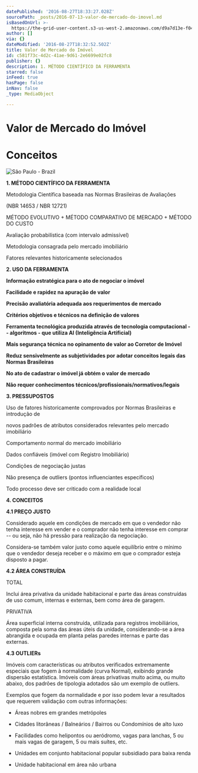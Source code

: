 ```yaml
---
datePublished: '2016-08-27T18:33:27.028Z'
sourcePath: _posts/2016-07-13-valor-de-mercado-do-imovel.md
isBasedOnUrl: >-
  https://the-grid-user-content.s3-us-west-2.amazonaws.com/d9a7d13e-f04b-443b-9dce-81742d7200b1.jpg
author: []
via: {}
dateModified: '2016-08-27T18:32:52.502Z'
title: Valor de Mercado do Imóvel
id: c581f73c-4d2c-41ae-9d61-2e6699e02fc8
publisher: {}
description: 1. MÉTODO CIENTÍFICO DA FERRAMENTA
starred: false
inFeed: true
hasPage: false
inNav: false
_type: MediaObject

---
```

# **Valor de Mercado do Imóvel**

# Conceitos
![São Paulo - Brazil](https://the-grid-user-content.s3-us-west-2.amazonaws.com/d9a7d13e-f04b-443b-9dce-81742d7200b1.jpg)

**1\. MÉTODO CIENTÍFICO DA FERRAMENTA**

Metodologia Científica baseada nas Normas Brasileiras de Avaliações

(NBR 14653 / NBR 12721)

MÉTODO EVOLUTIVO + MÉTODO COMPARATIVO DE MERCADO + MÉTODO DO CUSTO

Avaliação probabilística (com intervalo admissível)

Metodologia consagrada pelo mercado imobiliário

Fatores relevantes historicamente selecionados

**2\. USO DA FERRAMENTA**

**Informação estratégica para o ato de negociar o imóvel**

**Facilidade e rapidez na apuração de valor**

**Precisão avaliatória adequada aos requerimentos de mercado**

**Critérios objetivos e técnicos na definição de valores**

**Ferramenta tecnológica produzida através de tecnologia computacional -- algoritmos - que utiliza AI (Inteligência Artificial)**

**Mais segurança técnica no opinamento de valor ao Corretor de Imóvel**

**Reduz sensivelmente as subjetividades por adotar conceitos legais das Normas Brasileiras**

**No ato de cadastrar o imóvel já obtém o valor de mercado**

**Não requer conhecimentos técnicos/profissionais/normativos/legais**

**3\. PRESSUPOSTOS**

Uso de fatores historicamente comprovados por Normas Brasileiras e introdução de

novos padrões de atributos considerados relevantes pelo mercado imobiliário

Comportamento normal do mercado imobiliário

Dados confiáveis (imóvel com Registro Imobiliário)

Condições de negociação justas

Não presença de outliers (pontos influenciantes específicos)

Todo processo deve ser criticado com a realidade local

**4\. CONCEITOS**

**4.1 PREÇO JUSTO**

Considerado aquele em condições de mercado em que o vendedor não tenha interesse em vender e o comprador não tenha interesse em comprar -- ou seja, não há pressão para realização da negociação.

Considera-se também valor justo como aquele equilíbrio entre o mínimo que o vendedor deseja receber e o máximo em que o comprador esteja disposto a pagar.

**4.2 ÁREA CONSTRUÍDA**

TOTAL

Inclui área privativa da unidade habitacional e parte das áreas construídas de uso comum, internas e externas, bem como área de garagem.

PRIVATIVA

Área superficial interna construída, utilizada para registros imobiliários, composta pela soma das áreas úteis da unidade, considerando-se a área abrangida e ocupada em planta pelas paredes internas e parte das externas.

**4.3 OUTLIERs**

Imóveis com características ou atributos verificados extremamente especiais que fogem à normalidade (curva Normal), exibindo grande dispersão estatística. Imóveis com áreas privativas muito acima, ou muito abaixo, dos padrões de tipologia adotados são um exemplo de outliers.

Exemplos que fogem da normalidade e por isso podem levar a resultados que requerem validação com outras informações:

- Áreas nobres em grandes metrópoles

- Cidades litorâneas / Balneários / Bairros ou Condomínios de alto luxo

- Facilidades como helipontos ou aeródromo, vagas para lanchas, 5 ou mais vagas de garagem, 5 ou mais suítes, etc.

- Unidades em conjunto habitacional popular subsidiado para baixa renda

- Unidade habitacional em área não urbana